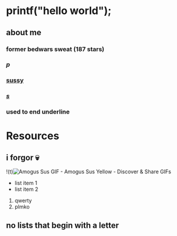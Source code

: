 # printf("hello world");

## about me
### former bedwars sweat (187 stars)
### *p*
### <u>sussy
### ***s***
### </u> used to end underline
# Resources
## i forgor :skull:
!(t)<img src="https://encrypted-tbn0.gstatic.com/images?q=tbn:ANd9GcQcgrfzXh9I3V5_r9lMhXrReHR0_hOt8BrezjXbdMJOHE4CfhZijJchNuhJYiNqpdmSL1c:https://media.tenor.com/1t5F4JOye68AAAAC/amogus-sus.gif&amp;usqp=CAU" alt="Amogus Sus GIF - Amogus Sus Yellow - Discover &amp; Share GIFs"/>
- list item 1
- list item 2

1. qwerty
2. plmko

## no lists that begin with a letter